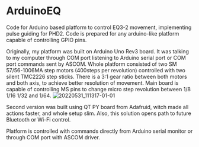 # ArduinoEQ
Code for Arduino based platform to control EQ3-2 movement, implementing pulse guiding for PHD2.
Code is prepared for any arduino-like platform capable of controlling GPIO pins.

Originally, my platform was built on Arduino Uno Rev3 board. It was talking to my computer through COM port listening to Arduino serial port or COM port commands sent by ASCOM.
Whole platform consisted of two SM 57/56-1006MA step motors (400steps per revolution) controlled with two silent TMC2226 step sticks. There is a 3:1 gear ratio between both motors and both axis, to achieve better resolution of movement. Main board is capable of controlling MS pins to change micro step revolution between 1/8 1/16 1/32 and 1/64.
![20220531_111317-01-01](https://github.com/JrPilar/ArduinoEQ/assets/143182035/b6df8952-2bea-492e-b7b3-bf0d917ade86)

Second version was built using QT PY board from Adafruid, witch made all actions faster, and whole setup slim. Also, this solution opens path to future Bluetooth or Wi-Fi control.

Platform is controlled with commands directly from Arduino serial monitor or through COM port with ASCOM driver.
